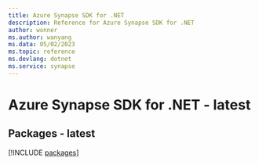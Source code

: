 ```yaml
---
title: Azure Synapse SDK for .NET
description: Reference for Azure Synapse SDK for .NET
author: wonner
ms.author: wanyang
ms.data: 05/02/2023
ms.topic: reference
ms.devlang: dotnet
ms.service: synapse
---
```

# Azure Synapse SDK for .NET - latest
## Packages - latest
[!INCLUDE [packages](synapse-index.md)]